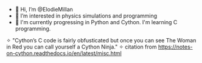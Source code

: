 - 👋 Hi, I’m @ElodieMillan
- 👀 I’m interested in physics simulations and programming
- 🌱 I'm currently progressing in Python and Cython. I'm learning C programming.

✧ "Cython’s C code is fairly obfusticated but once you can see The Woman in Red you can call yourself a Cython Ninja." ✧
citation from https://notes-on-cython.readthedocs.io/en/latest/misc.html

<!---
ElodieMillan/ElodieMillan is a ✨ special ✨ repository because its `README.md` (this file) appears on your GitHub profile.
You can click the Preview link to take a look at your changes.
--->
